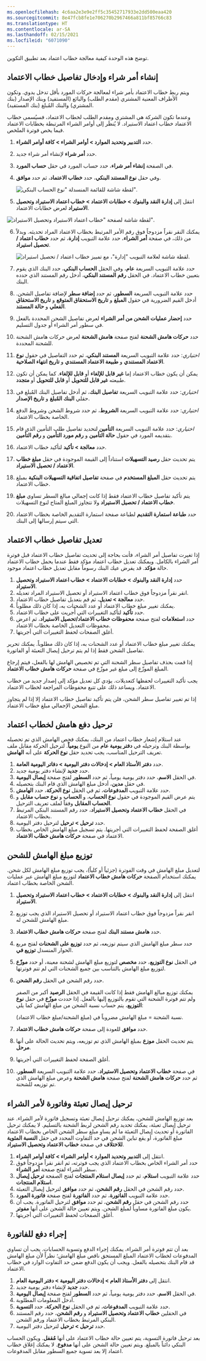 ```yaml
---
ms.openlocfilehash: 4c6aa2e3e9e2ff5c35452717933e2dd500eaa420
ms.sourcegitcommit: 8e47fcb8fe1e706270b2967466a811bf85766c83
ms.translationtype: HT
ms.contentlocale: ar-SA
ms.lasthandoff: 02/15/2021
ms.locfileid: "6071090"
---
```

توضح هذه الوحدة كيفية معالجة خطاب اعتماد بعد تطبيق التكوين.

## <a name="create-a-purchase-order-and-enter-the-letter-of-credit-details"></a>إنشاء أمر شراء وإدخال تفاصيل خطاب الاعتماد 

ويتم ربط خطاب الاعتماد بأمر شراء لمعالجة حركات المورد بأقل تدخل يدوي. وتكون الأطراف المعنية المشتري (مقدم الطلب) والبائع (المستفيد) وبنك الإصدار (بنك المشتري) والبنك المُبلغ (بنك المستفيد). 

وعندما تكون الشركة هي المشتري ومقدم الطلب لخطاب الاعتماد، فسيُسمى خطاب الاعتماد خطاب اعتماد الاستيراد. لا يُنظَر إلى أوامر الشراء المرتبطة بخطابات الاعتماد فيما يخص فوترة الملخص.

1.  حدد **التدبير وتحديد الموارد > أوامر الشراء > كافة أوامر الشراء**.
2.  حدد **أمر شراء** لإنشاء أمر شراء جديد.
3.  في الصفحة **إنشاء أمر شراء**، حدد حساب المورد في حقل **حساب المورد**.
4.  وفي حقل **نوع المستند البنكي**، حدد **خطاب الاعتماد**، ثم حدد **موافق**. 
 
    ![لقطة شاشة للقائمة المنسدلة "نوع الحساب البنكي".](../media/bank-document-type.png)


5.  انتقل إلى **إدارة النقد والبنوك > خطابات الاعتماد > خطاب اعتماد الاستيراد وتحصيل الاستيراد** لعرض خطابات الاعتماد.

![لقطة شاشة لصفحة "خطاب اعتماد الاستيراد وتحصيل الاستيراد".](../media/import-letter-of-credit-and-collection.png) 

6.  يمكنك النقر نقراً مزدوجاً فوق رقم الأمر المرتبط بخطاب الاعتماد المراد تحديثه. وبدلاً من ذلك، في صفحة **أمر الشراء**، حدد علامة التبويب **إدارة**، ثم حدد **خطاب اعتماد / تحصيل استيراد**.

    ![لقطة شاشة لعلامة التبويب "إدارة"، مع تمييز خطاب اعتماد / تحصيل استيراد.](../media/manage-1.png)

7.  حدد علامة التبويب السريعة **عام**، وفي الحقل **الحساب البنكي**، حدد البنك الذي يقوم بتعيين خطاب الاعتماد. في الحقل **رقم المستند البنكي**، أدخل رقم المستند الذي حدده البنك.
8.  حدد علامة التبويب السريعة **السطور**، ثم حدد **إضافة سطر** لإضافة تفاصيل الشحن. أدخل القيم الضرورية في حقول **المبلغ** و **تاريخ الاستحقاق المتوقع** و **تاريخ الاستحقاق الفعلي** و **حالة المستند**. 
9.  حدد **إحضار عمليات الشحن من أمر الشراء** لعرض تفاصيل الشحن المحددة بالفعل في سطور أمر الشراء أو جدول التسليم. 
10. حدد **حركات هامش الشحنة** لفتح صفحة **هامش الشحنة** لعرض حركات هامش الشحنة للشحنة المحددة.
11. *اختياري*: حدد علامة التبويب السريعة **المستند البنكي**، ثم حدد التفاصيل في حقول **نوع الاعتماد المستندي** و **طبيعة الاعتماد المستندي** و **تاريخ انتهاء الصلاحية**. 
12. يمكن أن يكون خطاب الاعتماد إما **غير قابل للإلغاء** أو **قابل للإلغاء**. كما يمكن أن تكون طبيعته **غير قابل للتحويل** أو **قابل للتحويل** أو **متجدد**.
13. *اختياري*: حدد علامة التبويب السريعة **تفاصيل البنك**، ثم أدخل تفاصيل البنك المُبلغ في حقلي **البنك المُبلغ** و **تاريخ الإصدار**.
14. *اختياري*: حدد علامة التبويب السريعة **الشروط**، ثم حدد شروط الشحن وشروط الدفع الخاصة بخطاب الاعتماد.
15. *اختياري*: حدد علامة التبويب السريعة **التأمين** لتحديد تفاصيل طلب التأمين الذي قام بتقديمه المورد في حقول **حالة التأمين** و **رقم مورد التأمين** و **رقم التأمين**.
16. حدد **معالجة > تأكيد** لتأكيد خطاب الاعتماد. 
17. يتم تحديث حقل **رصيد التسهيلات** استناداً إلى القيمة الموجودة في حقل **مبلغ خطاب الاعتماد / تحصيل الاستيراد**.
18. يتم تحديث حقل **المبلغ المستخدم** في صفحة **تفاصيل اتفاقية التسهيلات البنكية** بمبلغ خطاب الاعتماد.
19. يتم تأكيد تفاصيل خطاب الاعتماد فقط إذا كانت إجمالي مبالغ السطر تساوي **مبلغ خطاب الاعتماد / تحصيل الاستيراد** ولا تتجاوز المبلغ المتاح لنوع التسهيلات.
20. حدد **طباعة استمارة التقديم** لطباعة صفحة استمارة التقديم الخاصة بخطاب الاعتماد التي سيتم إرسالها إلى البنك.

## <a name="amend-the-letter-of-credit-details"></a>تعديل تفاصيل خطاب الاعتماد 

إذا تغيرت تفاصيل أمر الشراء، فأنت بحاجة إلى تحديث تفاصيل خطاب الاعتماد قبل فوترة أمر الشراء بالكامل. ويمكنك تعديل خطاب اعتماد مؤكد فقط عندما يحمل خطاب الاعتماد حالة **مؤكد**. قد يفرض عيك البنك رسوماً مقابل تعديل خطاب اعتماد موجود.

1.  حدد **إدارة النقد والبنوك > خطابات الاعتماد > خطاب اعتماد الاستيراد وتحصيل الاستيراد**. 
2.  انقر نقراً مزدوجاً فوق خطاب اعتماد الاستيراد أو تحصيل الاستيراد المراد تعديله.
3.  حدد **معالجة > تعديل**، ثم قم بتعديل تفاصيل خطاب الاعتماد. 
4.  يمكنك تغيير مبلغ خطاب الاعتماد أو عدد الشحنات به، إذا كان ذلك مطلوباً. 
5.  حدد **تأكيد** لتأكيد التغييرات التي أُجريت على خطاب الاعتماد. 
6.  حدد **استعلامات** لفتح صفحة **محفوظات خطاب الاعتماد/تحصيل الاستيراد**، ثم اعرض محفوظات التعديل الخاصة بخطاب الاعتماد.
7.  أغلق الصفحات لحفظ التغييرات التي أجريتها.

يمكنك تغيير مبلغ خطاب الاعتماد أو عدد الشحنات به، إذا كان ذلك مطلوباً. يمكنك تحرير تفاصيل الشحن فقط إذا لم يتم ترحيل إيصال التعبئة أو الفاتورة. 

إذا قمت بحذف تفاصيل سطر الشحنة التي تم تخصيص الهامش لها بالفعل، فيتم إرجاع المبلغ الموزّع إلى مبلغ غير موزّع في صفحة **حركات هامش خطاب الاعتماد**.

يجب تأكيد التغييرات لحفظها كتعديلات. يؤدي كل تعديل مؤكد إلى إصدار جديد من خطاب الاعتماد. ويساعد ذلك على تتبع محفوظات المراجعة لخطاب الاعتماد. 

إذا تم تغيير تفاصيل سطر الشحن، فلن يتم تأكيد تفاصيل خطاب الاعتماد إلا إذا لم يتجاوز مبلغ الشحن الإجمالي مبلغ خطاب الاعتماد.

## <a name="post-a-margin-payment-for-a-letter-of-credit"></a>ترحيل دفع هامش لخطاب اعتماد 

عند استلام إشعار خطاب اعتماد من البنك، يمكنك فحص الهامش الذي تم تحصيله بواسطة البنك وترحيله في **دفتر يومية عام** من النوع **يومياً**. لترحيل الحركة مقابل ملف تعريف الترحيل المناسب، يجب تحديد حقل **نوع الحركة** على أنه **الهامش**.

1.  حدد **دفتر الأستاذ العام > إدخالات دفتر اليومية > دفاتر اليومية العامة**.
2.  حدد **جديد** لإنشاء دفتر يومية جديد.
3.  في الحقل **الاسم**، حدد دفتر يومية يومياً، ثم حدد **السطور** لفتح صفحة **إيصال اليومية**.
4.  في حقل **مدين**، أدخل مبلغ الهامش الذي قام البنك بتحصيله.
5.  حدد علامة التبويب **المدفوعات**، ثم في الحقل **نوع الحركة**، حدد **الهامش**. 
6.  يتم عرض القيم الموجودة في حقول **نوع الحساب**، و **الحساب** و **نوع حساب مقابل** و **الحساب المقابل** وفقاً لملف تعريف الترحيل.
7.  في الحقل **خطاب الاعتماد وتحصيل الاستيراد**، حدد رقم المستند البنكي المرتبط بخطاب الاعتماد.
8.  حدد **ترحيل > ترحيل** لترحيل دفتر اليومية.
9.  أغلق الصفحة لحفظ التغييرات التي أجريتها. يتم تسجيل مبلغ الهامش الخاص بخطاب الاعتماد في صفحة **حركات هامش خطاب الاعتماد**.


## <a name="allocate-the-margin-amount-to-the-shipment"></a>توزيع مبلغ الهامش للشحن 

لتعديل مبلغ الهامش في وقت الفوترة (جزئياً أو كلياً)، يجب توزيع مبلغ الهامش لكل شحن. يمكنك استخدام الصفحة **حركات هامش خطاب الاعتماد** لتوزيع مبلغ الهامش عبر عمليات الشحن الخاصة بخطاب اعتماد.

1.  انتقل إلى **إدارة النقد والبنوك > خطابات الاعتماد > خطاب اعتماد الاستيراد وتحصيل الاستيراد**. 
2.  انقر نقراً مزدوجاً فوق خطاب اعتماد الاستيراد أو تحصيل الاستيراد الذي يجب توزيع مبلغ الهامش للشحن له.
3.  حدد **هامش مستند البنك** لفتح صفحة **حركات هامش خطاب الاعتماد**.
4.  حدد سطر مبلغ الهامش الذي سيتم توزيعه، ثم حدد **توزيع على الشحنات** لفتح مربع الحوار المنسدل **توزيع في**.
5.  في الحقل **نوع التوزيع**، حدد **مخصص** لتوزيع مبلغ الهامش لشحنة معينة، أو حدد **موزّع** لتوزيع مبلغ الهامش بالتناسب بين جميع الشحنات التي لم تتم فوترتها. 
6.  حدد رقم الشحن في الحقل **رقم الشحن**.

    يمكنك توزيع مبالغ الهامش فقط إذا كانت القيمة في الحقل **الرصيد** أكبر من الصفر ولم تتم فوترة الشحنة التي تقوم بالتوزيع إليها بالفعل. إذا حددت **موزّع** في حقل **نوع التوزيع**، يتم حساب نسبة الشحن من مبلغ الهامش كما يلي:

    نسبة الشحنة = مبلغ الهامش مضروباً في (مبلغ الشحنة/مبلغ خطاب الاعتماد).
7.  حدد **موافق** للعودة إلى صفحة **حركات هامش خطاب الاعتماد**. 
8.  يتم تحديث الحقل **موزع** بمبلغ الهامش الذي تم توزيعه، ويتم تحديث الحالة على أنها **مرحل**.
9.  أغلق الصفحة لحفظ التغييرات التي أجريتها.
10. في صفحة **خطاب الاعتماد وتحصيل الاستيراد**، حدد علامة التبويب السريعة **السطور**، ثم حدد **حركات هامش الشحنة** لفتح صفحة **هامش الشحنة** وعرض مبلغ الهامش الذي تم توزيعه للشحنة.

## <a name="post-a-packing-slip-and-an-invoice-for-the-purchase-order"></a>ترحيل إيصال تعبئة وفاتورة لأمر الشراء 

بعد توزيع الهامش للشحن، يمكنك ترحيل إيصال تعبئة وتسجيل فاتورة لأمر الشراء. عند ترحيل إيصال تعبئة، يمكنك تحديد رقم الشحن لربط الشحنة بالتسليم. لا يمكنك ترحيل الفاتورة أو تحديث إيصال التعبئة ما لم يساوِ مبلغ سطر الشحن الخاص بخطاب الاعتماد مبلغ الفاتورة، أو يقع تباين الشحن في حد التفاوت المحدد في حقل **النسبة المئوية للاختلاف** في صفحة **خطاب الاعتماد وتحصيل الاستيراد**.

1.  انتقل إلى **التدبير وتحديد الموارد > أوامر الشراء > كافة أوامر الشراء**.
2.  حدد أمر الشراء الخاص بخطاب الاعتماد الذي يجب فوترته، ثم انقر نقراً مزدوجاً فوق سطر الشراء لفتح صفحة **أمر الشراء**.
3.  حدد علامة التبويب **استلام**، ثم حدد **إيصال استلام المنتجات** لفتح الصفحة **ترحيل إيصال استلام المنتجات**. 
4.  حدد رقم الشحن في الحقل **رقم الشحن**، ثم حدد **موافق** لترحيل إيصال التعبئة.
5.  حدد علامة التبويب **الفاتورة**، ثم حدد **الفاتورة** لفتح صفحة **فاتورة المورد**. 
6.  حدد رقم الشحن في حقل **رقم الشحن**، ثم حدد **موافق** لترحيل الفاتورة. يجب أن يكون مبلغ الفاتورة مساوياً لمبلغ الشحن. ويتم تعيين حالة الشحن على أنها **مفوتر**.
7.  أغلق الصفحات لحفظ التغييرات التي أجريتها.

## <a name="make-a-payment-for-the-invoice"></a>إجراء دفع للفاتورة 

بعد أن تتم فوترة أمر الشراء، يمكنك إجراء الدفع وتسوية الحسابات. يجب أن تساوي المدفوعات لخطاب الاعتماد المبلغ المستحق ناقص مبلغ الهامش؛ نظراً لأن مبلغ الهامش قد قام البنك بتحصيله بالفعل. ويجب أن يكون الدفع ضمن حد التفاوت الوارد في خطاب الاعتماد.

1.  انتقل إلى **دفتر الأستاذ العام > إدخالات دفتر اليومية > دفتر اليومية العام**.
2.  حدد **جديد** لإنشاء دفتر يومية جديد.
3.  في الحقل **الاسم**، حدد دفتر يومية يومياً، ثم حدد **السطور** لفتح صفحة **إيصال اليومية**.
4.  أدخل المعلومات المطلوبة.
5.  حدد علامة التبويب **المدفوعات**، ثم في الحقل **نوع الحركة**، حدد **التسوية**.
6.  في الحقلين **خطاب الاعتماد وتحصيل الاستيراد** و **رقم الشحن**، حدد رقم المستند البنكي المرتبط بخطاب الاعتماد ورقم الشحن.
7.  حدد **ترحيل > ترحيل** لترحيل دفتر اليومية. 


بعد ترحيل فاتورة التسوية، يتم تعيين حالة خطاب الاعتماد على أنها **مُقفل**. ويكون الحساب البنكي دائناً بالمبلغ. ويتم تعيين حالة الشحن على أنها **مدفوع**. لا يمكنك إغلاق خطاب اعتماد إلا بعد تسوية جميع السطور مقابل المدفوعات.  

